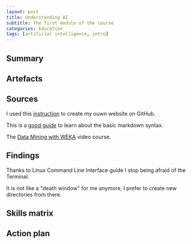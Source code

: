 ```yaml
---
layout: post
title: Understanding AI
subtitle: The first module of the course
categories: Education
tags: [artificial intelligence, intro]
---
```



## Summary

## Artefacts

## Sources

I used this [instruction](https://www.youtube.com/watch?v=TRIys0HLJuU) to create my ouwn website on GitHub.

This is a [good guide](https://www.markdownguide.org/basic-syntax/) to learn about the basic markdown syntax.

The [Data Mining with WEKA](https://youtu.be/LcHw2ph6bss) video course.
## Findings

Thanks to Linux Command Line Interface guide I stop being afraid of the Terminal.

It is not like a "death window" for me anymore, I prefer to create new directories from there.

## Skills matrix

## Action plan 
